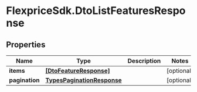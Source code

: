 # FlexpriceSdk.DtoListFeaturesResponse

## Properties

Name | Type | Description | Notes
------------ | ------------- | ------------- | -------------
**items** | [**[DtoFeatureResponse]**](DtoFeatureResponse.md) |  | [optional] 
**pagination** | [**TypesPaginationResponse**](TypesPaginationResponse.md) |  | [optional] 


